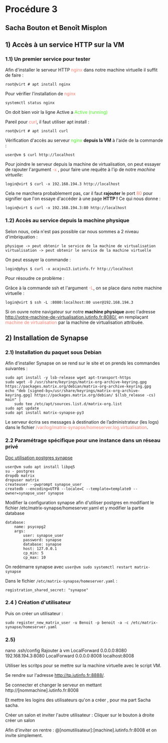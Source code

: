 # Procédure 3 
## Sacha Bouton et Benoît Misplon

## 1) Accès à un service HTTP sur la VM

### 1.1) Un premier service pour tester

Afin d'installer le serveur HTTP <span style="color:salmon">nginx</span> dans notre machine virtuelle il suffit de faire :
```
root@virt # apt install nginx
```

Pour vérifier l'installation de <span style="color:salmon">nginx</span>
```
systemctl status nginx
```
On doit bien voir la ligne Active a <span style="color:#4AF626">Active (running)</span> 

Pareil pour <span style="color:salmon">curl</span>, il faut utiliser apt install : 
```
root@virt # apt install curl
```

Vérification d'accès au serveur <span style="color:#4AF626">nginx</span> **depuis la VM** à l'aide de la commande : 
```
user@vm $ curl http://localhost
``` 

Pour joindre le serveur depuis la machine de virtualisation, on peut essayer de rajouter l'argument <span style="color:salmon">-x </span>, pour faire une requête à l'ip de notre *machine virtuelle*: 

```
login@virt $ curl -x 192.168.194.3 http://localhost
```

Cela ne marchera probablement pas, car il faut **rajouter** le port <span style="color:salmon">80</span> pour signifier que l'on essaye d'accéder à une page **HTTP !**
Ce qui nous donne : 

```
login@virt $ curl -x 192.168.194.3:80 http://localhost
```

### 1.2) Accès au service depuis la machine physique

Selon nous, cela n'est pas possible car nous sommes a 2 niveau d'imbriquation : 
```
physique -> peut obtenir le service de la machine de virtualisation
virtualisation -> peut obtenir le service de la machine virtuelle
```

On peut essayer la commande :
```
login@phys $ curl -x acajou13.iutinfo.fr http://localhost
```

Pour résoudre ce problème : 

Grâce à  la commande ssh et l'argument <span style="color:salmon">-L</span>, on se place dans notre machine virtuelle :

```
login@virt $ ssh -L :8080:localhost:80 user@192.168.194.3
```

Si on ouvre notre navigateur sur notre **machine physique** avec l'adresse <span style="color:salmon">http://votre-machine-de-virtualisation.iutinfo.fr:8080/</span>, en remplaçant <span style="color:salmon">machine de virtualisation</span> par la machine de virtualisation attribuée.


## 2) Installation de Synapse

### 2.1) Installation du paquet sous Debian

Afin d'installer Synapse on se rend sur le site et on prends les commandes suivantes : 
```
sudo apt install -y lsb-release wget apt-transport-https
sudo wget -O /usr/share/keyrings/matrix-org-archive-keyring.gpg https://packages.matrix.org/debian/matrix-org-archive-keyring.gpg
echo "deb [signed-by=/usr/share/keyrings/matrix-org-archive-keyring.gpg] https://packages.matrix.org/debian/ $(lsb_release -cs) main" |
    sudo tee /etc/apt/sources.list.d/matrix-org.list
sudo apt update
sudo apt install matrix-synapse-py3
```

Le serveur écrira ses messages à destination de l’administrateur (les logs) dans le fichier <span style="color:salmon">/var/log/matrix-synapse/homeserver.log.virtualisation</span>.

### 2.2 Paramétrage spécifique pour une instance dans un réseau privé
[Doc utilisation postgres synapse](https://matrix-org.github.io/synapse/latest/postgres.html)


    user@vm sudo apt install libpq5
    su - postgres
    dropdb matrix
    dropuser matrix
    createuser --pwprompt synapse_user
    createdb --encoding=UTF8 --locale=C --template=template0 --owner=synapse_user synapse


Modifier la configuration synapse afin d'utiliser postgres en modifiant le fichier <span>/etc/matrix-synapse/homeserver.yaml</span> et y modifier la partie <span>database</span>

    database:
        name: psycopg2
        args:
            user: synapse_user
            password: synapse
            database: synapse
            host: 127.0.0.1
            cp_min: 5
            cp_max: 10


On redémarre synapse avec `user@vm sudo systemctl restart matrix-synapse`

Dans le fichier `/etc/matrix-synapse/homeserver.yaml` :

    registration_shared_secret: "synapse"

### 2.4 ) Création d'utilisateur
Puis on créer un utilisateur : 

    sudo register_new_matrix_user -u Benoit -p benoit -a -c /etc/matrix-synapse/homeserver.yaml


### 2.5)

nano .ssh/config
Rajouter à vm 
        LocalForward 0.0.0.0:8080 192.168.194.3:8080
        LocalForward 0.0.0.0:8008 localhost:8008

Utiliser les scritps pour se mettre sur la machine virtuelle avec le script VM.

Se rendre sur l'adresse   http://tp.iutinfo.fr:8888/.

Se connecter et changer le serveur en mettant http://[nommachine].iutinfo.fr:8008

Et mettre les logins des utilisateurs qu'on a créer , pour ma part Sacha sacha.

Créer un salon et inviter l'autre utilisateur : 
Cliquer sur le bouton à droite créer un salon

Afin d'inviter on rentre :  @[nomutilisateur]:[machine].iutinfo.fr:8008
et on invite simplement.


